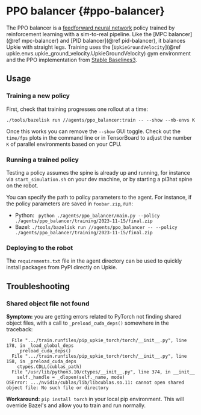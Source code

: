 # PPO balancer {#ppo-balancer}

The PPO balancer is a [feedforward neural network](https://en.wikipedia.org/wiki/Feedforward_neural_network) policy trained by reinforcement learning with a sim-to-real pipeline. Like the [MPC balancer](@ref mpc-balancer) and [PID balancer](@ref pid-balancer), it balances Upkie with straight legs. Training uses the [`UpkieGroundVelocity`](@ref upkie.envs.upkie_ground_velocity.UpkieGroundVelocity) gym environment and the PPO implementation from [Stable Baselines3](https://stable-baselines3.readthedocs.io/en/master/modules/ppo.html).

## Usage

### Training a new policy

First, check that training progresses one rollout at a time:

```
./tools/bazelisk run //agents/ppo_balancer:train -- --show --nb-envs K
```

Once this works you can remove the ``--show`` GUI toggle. Check out the `time/fps` plots in the command line or in TensorBoard to adjust the number `K` of parallel environments based on your CPU.

### Running a trained policy

Testing a policy assumes the spine is already up and running, for instance via ``start_simulation.sh`` on your dev machine, or by starting a pi3hat spine on the robot.

You can specify the path to policy parameters to the agent. For instance, if the policy parameters are saved in `foobar.zip`, run:

- Python: `` python ./agents/ppo_balancer/main.py --policy ./agents/ppo_balancer/training/2023-11-15/final.zip``
- Bazel: ``./tools/bazelisk run //agents/ppo_balancer -- --policy ./agents/ppo_balancer/training/2023-11-15/final.zip``

### Deploying to the robot

The `requirements.txt` file in the agent directory can be used to quickly install packages from PyPI directly on Upkie.

## Troubleshooting

### Shared object file not found

**Symptom:** you are getting errors related to PyTorch not finding shared object files, with a call to ``_preload_cuda_deps()`` somewhere in the traceback:

```
  File ".../train.runfiles/pip_upkie_torch/torch/__init__.py", line 178, in _load_global_deps
    _preload_cuda_deps()
  File ".../train.runfiles/pip_upkie_torch/torch/__init__.py", line 158, in _preload_cuda_deps
    ctypes.CDLL(cublas_path)
  File "/usr/lib/python3.10/ctypes/__init__.py", line 374, in __init__
    self._handle = _dlopen(self._name, mode)
OSError: .../nvidia/cublas/lib/libcublas.so.11: cannot open shared object file: No such file or directory
```

**Workaround:** ``pip install torch`` in your local pip environment. This will override Bazel's and allow you to train and run normally.
